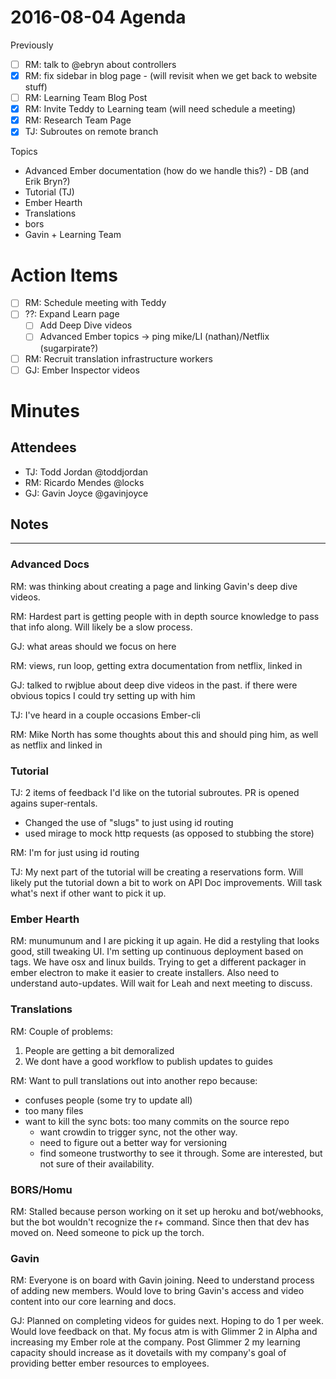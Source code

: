 # 2016-08-04 Agenda

Previously

- [ ] RM: talk to @ebryn about controllers 
- [x] RM: fix sidebar in blog page - (will revisit when we get back to website stuff)
- [ ] RM: Learning Team Blog Post
- [x] RM: Invite Teddy to Learning team (will need schedule a meeting)
- [x] RM: Research Team Page
- [x] TJ: Subroutes on remote branch

Topics

- Advanced Ember documentation (how do we handle this?) - DB (and Erik Bryn?)
- Tutorial (TJ)
- Ember Hearth
- Translations
- bors
- Gavin + Learning Team

# Action Items 

- [ ] RM: Schedule meeting with Teddy
- [ ] ??: Expand Learn page
  - [ ] Add Deep Dive videos
  - [ ] Advanced Ember topics -> ping mike/LI (nathan)/Netflix (sugarpirate?)
- [ ] RM: Recruit translation infrastructure workers
- [ ] GJ: Ember Inspector videos

# Minutes

## Attendees

- TJ: Todd Jordan @toddjordan
- RM: Ricardo Mendes @locks
- GJ: Gavin Joyce @gavinjoyce

## Notes

---

### Advanced Docs

RM: was thinking about creating a page and linking Gavin's deep dive videos.

RM: Hardest part is getting people with in depth source knowledge to pass that info along.  Will likely be a slow process.

GJ: what areas should we focus on here

RM: views, run loop, getting extra documentation from netflix, linked in

GJ: talked to rwjblue about deep dive videos in the past.  if there were obvious topics I could try setting up with him

TJ: I've heard in a couple occasions Ember-cli 

RM: Mike North has some thoughts about this and should ping him, as well as netflix and linked in 

### Tutorial

TJ: 2 items of feedback I'd like on the tutorial subroutes.  PR is opened agains super-rentals.

- Changed the use of "slugs" to just using id routing
- used mirage to mock http requests (as opposed to stubbing the store)

RM: I'm for just using id routing

TJ: My next part of the tutorial will be creating a reservations form.  Will likely put the tutorial down a bit to work on API Doc improvements.  Will task what's next if other want to pick it up.

### Ember Hearth

RM: munumunum and I are picking it up again.  He did a restyling that looks good, still tweaking UI.  I'm setting up continuous deployment based on tags.  We have osx and linux builds. Trying to get a different packager in ember electron to make it easier to create installers.  Also need to understand auto-updates.   Will wait for Leah and next meeting to discuss.

### Translations

RM: Couple of problems:

1. People are getting a bit demoralized
2. We dont have a good workflow to publish updates to guides

RM: Want to pull translations out into another repo because:

- confuses people (some try to update all)
- too many files
- want to kill the sync bots: too many commits on the source repo
  - want crowdin to trigger sync, not the other way.
  - need to figure out a better way for versioning
  - find someone trustworthy to see it through.  Some are interested, but not sure of their availability.

### BORS/Homu

RM: Stalled because person working on it set up heroku and bot/webhooks, but the bot wouldn't recognize the r+ command.   Since then that dev has moved on.  Need someone to pick up the torch.

### Gavin

RM: Everyone is on board with Gavin joining.  Need to understand process of adding new members.  Would love to bring Gavin's access and video content into our core learning and docs.

GJ: Planned on completing videos for guides next.  Hoping to do 1 per week.  Would love feedback on that.  My focus atm is with Glimmer 2 in Alpha and increasing my Ember role at the company.   Post Glimmer 2 my learning capacity should increase as it dovetails with my company's goal of providing better ember resources to employees.
